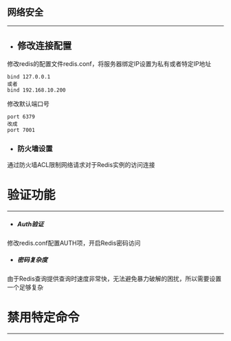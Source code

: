 ## 网络安全

---

* ## 修改连接配置

修改redis的配置文件redis.conf，将服务器绑定IP设置为私有或者特定IP地址

```Redis
bind 127.0.0.1
或者
bind 192.168.10.200
```

修改默认端口号

```Redis
port 6379
改成
port 7001
```

* ### 防火墙设置

通过防火墙ACL限制网络请求对于Redis实例的访问连接

# 验证功能

---

* ##### Auth验证

修改redis.conf配置AUTH项，开启Redis密码访问

* ##### 密码复杂度

由于Redis查询提供查询时速度非常快，无法避免暴力破解的困扰，所以需要设置一个足够复杂

# 禁用特定命令

---

## 




